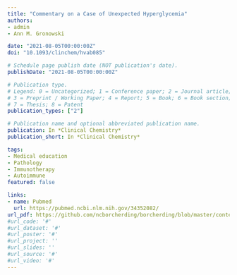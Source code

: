 ```yaml
---
title: "Commentary on a Case of Unexpected Hyperglycemia"
authors:
- admin
- Ann M. Gronowski

date: "2021-08-05T00:00:00Z"
doi: "10.1093/clinchem/hvab085"

# Schedule page publish date (NOT publication's date).
publishDate: "2021-08-05T00:00:00Z"

# Publication type.
# Legend: 0 = Uncategorized; 1 = Conference paper; 2 = Journal article;
# 3 = Preprint / Working Paper; 4 = Report; 5 = Book; 6 = Book section;
# 7 = Thesis; 8 = Patent
publication_types: ["2"]

# Publication name and optional abbreviated publication name.
publication: In *Clinical Chemistry*
publication_short: In *Clinical Chemistry*

tags:
- Medical education
- Pathology
- Immunotherapy
- Autoimmune
featured: false

links:
- name: Pubmed
  url: https://pubmed.ncbi.nlm.nih.gov/34352082/
url_pdf: https://github.com/ncborcherding/borcherding/blob/master/content/publication/borcherding2021commentary/borcherding2021commentary.pdf
#url_code: '#'
#url_dataset: '#'
#url_poster: '#'
#url_project: ''
#url_slides: ''
#url_source: '#'
#url_video: '#'
---
```


